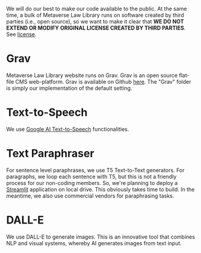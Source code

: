 We will do our best to make our code available to the public. At the same time, a bulk of Metaverse Law Library runs on software created by third parties (i.e., open source), so we want to make it clear that <b>WE DO NOT EXTEND OR MODIFY ORIGINAL LICENSE CREATED BY THIRD PARTIES</b>. See <a href="https://github.com/metaverselaw/lawlib/blob/main/LICENSE">license</a>.

# Grav
Metaverse Law Library website runs on Grav. Grav is an open source flat-file CMS web-platform. Grav is available on Github <a href="https://github.com/getgrav/grav" target="_blank">here</a>. The "Grav" folder is simply our implementation of the default setting.

# Text-to-Speech
We use <a href="https://cloud.google.com/text-to-speech" target="_blank">Google AI Text-to-Speech</a> functionalities.

# Text Paraphraser
For sentence level paraphrases, we use T5 Text-to-Text generators. For paragraphs, we loop each sentence with T5, but this is not a friendly process for our non-coding members. So, we're planning to deploy a <a href="https://streamlit.io" target="_blank">Streamlit</a> application on local drive. This obviously takes time to build. In the meantime, we also use commercial vendors for paraphrasing tasks.

# DALL-E
We use DALL-E to generate images. This is an innovative tool that combines NLP and visual systems, whereby AI generates images from text input.
